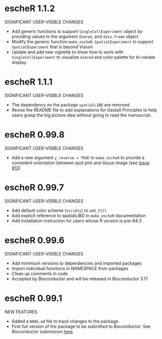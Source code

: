 # escheR 1.1.2
SIGNIFICANT USER-VISIBLE CHANGES
* Add generic functions to support `SingleCellExperiment` object by
  providing values to the argument `dimred`, and `data.frame` object
* Modify the generic function `make_escheR.SpatialExperiment` to support 
`SpatialExperiment` that is beyond Visium
* Update and add new vignette to show how to work with `SingleCellExperiment` to
visualize `dimred` and color palette for bi-variate display.


# escheR 1.1.1
SIGNIFICANT USER-VISIBLE CHANGES

* The dependency on the package `spatialLIBD` are removed
* Revise the README file to add explanations for Gestalt Principles to help 
users grasp the big picture idea without going to read the manuscript.


# escheR 0.99.8
SIGNIFICANT USER-VISIBLE CHANGES

* Add a new argument `y_reverse = TRUE` to `make_escheR` to provide a consistent
orientation between spot plot and tissue image 
(see [Issue #13](https://github.com/boyiguo1/escheR/issues/13))

# escheR 0.99.7
SIGNIFICANT USER-VISIBLE CHANGES

* Add default color scheme (`viridis`) to `add_fill`
* Add explicit reference to spatialLIBD in `make_escheR` documentation
* Add installation instruction for users whose R version is pre-R4.3 


# escheR 0.99.6
SIGNIFICANT USER-VISIBLE CHANGES

* Add minimium versions to dependencies and imported packages
* Import individual functions in NAMESPACE from packages
* Clean up comments in code
* Accepted by Bioconductor and will be released in Bioconductor 3.17

# escheR 0.99.1
NEW FEATURES

* Added a `NEWS.md` file to track changes to the package.
* First full version of the package to be submitted to Bioconductor. See Bioconductor submission [here](https://github.com/Bioconductor/Contributions/issues/2988#event-8964456296).
